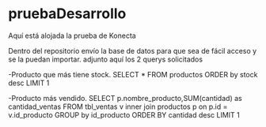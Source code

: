 # pruebaDesarrollo
Aquí está alojada la prueba de Konecta

Dentro del repositorio envío la base de datos para que sea de fácil acceso y se la puedan importar.
 adjunto aquí los 2 querys solicitados
 
 -Producto que más tiene stock.
SELECT * FROM productos ORDER by stock desc LIMIT 1

-Producto más vendido.
SELECT p.nombre_producto,SUM(cantidad) as cantidad_ventas FROM tbl_ventas v
inner join productos p on p.id = v.id_producto
GROUP by id_producto ORDER BY cantidad desc LIMIT 1
